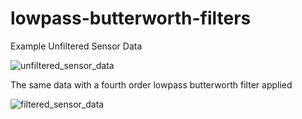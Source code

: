 # lowpass-butterworth-filters


Example Unfiltered Sensor Data

![unfiltered_sensor_data](https://github.com/user-attachments/assets/1384366e-bb75-426b-b629-aa6bb49c2191)

The same data with a fourth order lowpass butterworth filter applied

![filtered_sensor_data](https://github.com/user-attachments/assets/1137e45c-23b0-4211-a84f-4fcfa27462fe)

